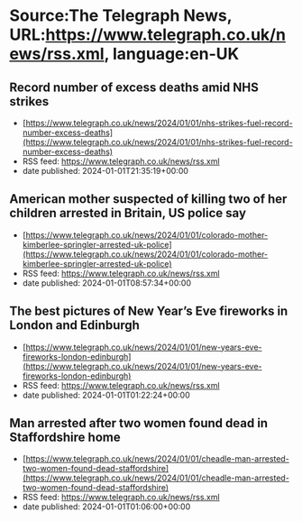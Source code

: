 # Source:The Telegraph News, URL:https://www.telegraph.co.uk/news/rss.xml, language:en-UK

## Record number of excess deaths amid NHS strikes
 - [https://www.telegraph.co.uk/news/2024/01/01/nhs-strikes-fuel-record-number-excess-deaths](https://www.telegraph.co.uk/news/2024/01/01/nhs-strikes-fuel-record-number-excess-deaths)
 - RSS feed: https://www.telegraph.co.uk/news/rss.xml
 - date published: 2024-01-01T21:35:19+00:00



## American mother suspected of killing two of her children arrested in Britain, US police say
 - [https://www.telegraph.co.uk/news/2024/01/01/colorado-mother-kimberlee-springler-arrested-uk-police](https://www.telegraph.co.uk/news/2024/01/01/colorado-mother-kimberlee-springler-arrested-uk-police)
 - RSS feed: https://www.telegraph.co.uk/news/rss.xml
 - date published: 2024-01-01T08:57:34+00:00



## The best pictures of New Year’s Eve fireworks in London and Edinburgh
 - [https://www.telegraph.co.uk/news/2024/01/01/new-years-eve-fireworks-london-edinburgh](https://www.telegraph.co.uk/news/2024/01/01/new-years-eve-fireworks-london-edinburgh)
 - RSS feed: https://www.telegraph.co.uk/news/rss.xml
 - date published: 2024-01-01T01:22:24+00:00



## Man arrested after two women found dead in Staffordshire home
 - [https://www.telegraph.co.uk/news/2024/01/01/cheadle-man-arrested-two-women-found-dead-staffordshire](https://www.telegraph.co.uk/news/2024/01/01/cheadle-man-arrested-two-women-found-dead-staffordshire)
 - RSS feed: https://www.telegraph.co.uk/news/rss.xml
 - date published: 2024-01-01T01:06:00+00:00



